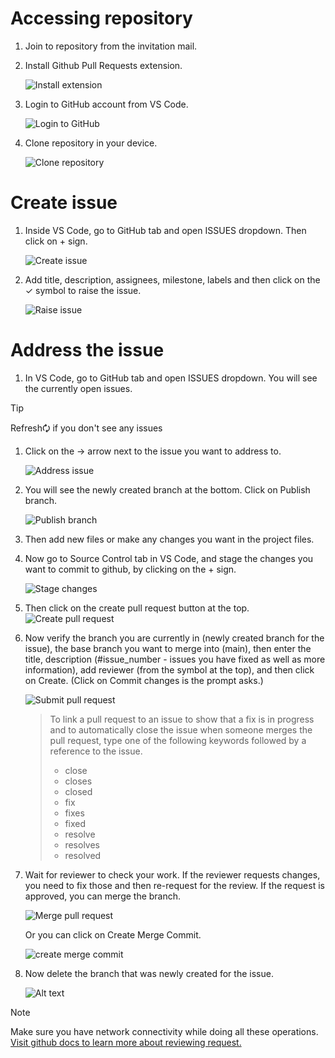 # Accessing repository
1. Join to repository from the invitation mail.
2. Install Github Pull Requests extension.
    
    ![Install extension](images/image-0.png)

3. Login to GitHub account from VS Code.
    
    ![Login to GitHub](images/image-1.png)

4. Clone repository in your device.
    
    ![Clone repository](images/image-2.png)

# Create issue
1. Inside VS Code, go to GitHub tab and open ISSUES dropdown. Then click on + sign.

    ![Create issue](images/image-3.png)

2. Add title, description, assignees, milestone, labels and then click on the ✓ symbol to raise the issue.

    ![Raise issue](images/image-4.png)

# Address the issue
1. In VS Code, go to GitHub tab and open ISSUES dropdown. You will see the currently open issues. 
> [!TIP] 
> Refresh🗘 if you don't see any issues 

1. Click on the → arrow next to the issue you want to address to.

    ![Address issue](images/image-5.png)

2. You will see the newly created branch at the bottom. Click on Publish branch.
 
    ![Publish branch](images/image-6.png)

3. Then add new files or make any changes you want in the project files.
4. Now go to Source Control tab in VS Code, and stage the changes you want to commit to github, by clicking on the + sign.
   
    ![Stage changes](images/image-7.png)

5. Then click on the create pull request button at the top.\
    ![Create pull request](images/image-8.png)
6. Now verify the branch you are currently in (newly created branch for the issue), the base branch you want to merge into (main), then enter the title, description (#issue_number - issues you have fixed as well as more information), add reviewer (from the symbol at the top), and then click on Create. (Click on Commit changes is the prompt asks.)

    ![Submit pull request](images/image-9.png)

    > To link a pull request to an issue to show that a fix is in progress and to automatically close the issue when someone merges the pull request, type one of the following keywords followed by a reference to the issue.
    > - close
    > - closes
    > - closed
    > - fix
    > - fixes
    > - fixed
    > - resolve
    > - resolves
    > - resolved
  
7. Wait for reviewer to check your work. If the reviewer requests changes, you need to fix those and then re-request for the review. If the request is approved, you can merge the branch.

    ![Merge pull request](images/image-10.png)

    Or you can click on Create Merge Commit.

    ![create merge commit](images/image-11.png)

8. Now delete the branch that was newly created for the issue.

    ![Alt text](images/image-12.png)

> [!NOTE]
> Make sure you have network connectivity while doing all these operations.\
> [Visit github docs to learn more about reviewing request.](https://docs.github.com/en/pull-requests/collaborating-with-pull-requests/reviewing-changes-in-pull-requests/about-pull-request-reviews)
